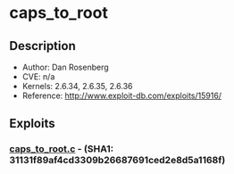 # caps_to_root 

## Description
* Author: Dan Rosenberg
* CVE: n/a
* Kernels: 2.6.34, 2.6.35, 2.6.36
* Reference: http://www.exploit-db.com/exploits/15916/

## Exploits

### [caps_to_root.c](caps_to_root.c) - (SHA1: 31131f89af4cd3309b26687691ced2e8d5a1168f)
